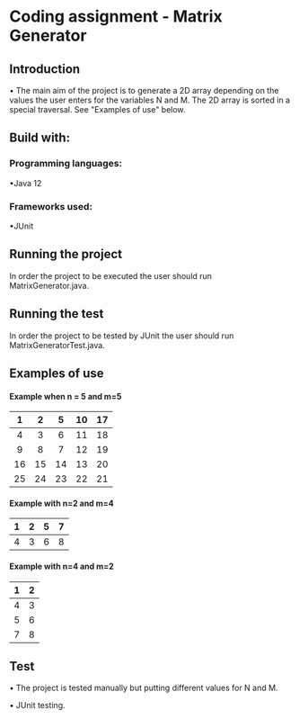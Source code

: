 #	Coding assignment - Matrix Generator
##	Introduction 

•	The main aim of the project is to generate a 2D array depending on the values the user enters for the variables N and M. 
The 2D array is sorted in a special traversal. See "Examples of use" below.
##	Build with:

### Programming languages:
•Java 12
### Frameworks used:
•JUnit

## Running the project
In order the project to be executed the user should run MatrixGenerator.java.
## Running the test
In order the project to be tested by JUnit the user should run MatrixGeneratorTest.java.
##	Examples of use
#### Example when n = 5 and m=5  

| 1 | 2 | 5 | 10 | 17 |
|:-----------:|:------------:|:------------:|:------------:|:------------:|
|4|3|6| 11 |  18   |
| 9    |     8|   7   | 12 |19|
| 16      |        15 |     14     |  13 |  20  |
|25       |      24 |     23    | 22 |    21    |

  
#### Example with n=2 and m=4  

| 1 | 2 | 5 | 7 |
|:-----------:|:------------:|:------------:|:------------:|
|4|3|6| 8 |

#### Example with n=4 and m=2  
| 1 | 2 |
|:-----------:|:------------:|
|4|3|
| 5    |     6|
| 7    |     8|

##	Test
•	The project is tested manually but putting different values for N and M.

•	JUnit testing.
